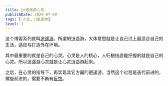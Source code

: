 ```yaml
---
title: 🧚‍♂️逍遥游心灵
publishDate: 2024-07-09
tags: [💧人生, 🧚逍遥游]
level: 3
---
```


这个博客系列就叫[逍遥游](/xyy/20240606)。所谓的逍遥游，大体意思就是让自己过上最适合自己的生活，适应与打造外在环境。

其中最重要的就是自己的心灵。心灵是人的核心，人归根结底能把握的就是自己的心灵。所以逍遥游心灵就是让心灵逍遥游起来。

之后，在心灵的指导下，再实现其它方面的逍遥游。当然这个过程是迭代前进的，螺旋前进的，需要不断有[反馈](/xyy/20240710b)。

